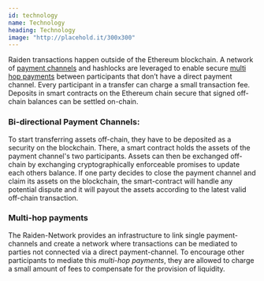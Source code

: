 ```yaml
---
id: technology
name: Technology
heading: Technology
image: "http://placehold.it/300x300"
---
```


Raiden transactions happen outside of the Ethereum blockchain. A network of [payment channels](http://altheamesh.com/blog/universal-payment-channels) and hashlocks are leveraged to enable secure [multi hop payments](ladida) between participants that don’t have a direct payment channel. Every participant in a transfer can charge a small transaction fee. Deposits in smart contracts on the Ethereum chain secure that signed off-chain balances can be settled on-chain.

### Bi-directional Payment Channels:

To start transferring assets off-chain, they have to be deposited as a security on the blockchain.
There, a smart contract holds the assets of the payment channel's two participants.
Assets can then be exchanged off-chain by exchanging cryptographically enforceable promises to update each others balance.
If one party decides to close the payment channel and claim its assets on the blockchain, the smart-contract will handle any potential dispute and it will payout the assets according to the latest valid off-chain transaction.

### Multi-hop payments
The Raiden-Network provides an infrastructure to link single payment-channels and create a network where transactions can be mediated to parties not connected via a direct payment-channel. To encourage other participants to mediate this *multi-hop payments*, they are allowed to charge a small amount of fees to compensate for the provision of liquidity.

